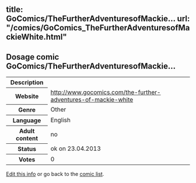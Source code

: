 title: GoComics/TheFurtherAdventuresofMackie...
url: "/comics/GoComics_TheFurtherAdventuresofMackieWhite.html"
---
Dosage comic GoComics/TheFurtherAdventuresofMackie...
-----------------------------------------

<table class="comicinfo">
<tr>
<th>Description</th><td></td>
</tr>
<tr>
<th>Website</th><td><a href="http://www.gocomics.com/the-further-adventures-of-mackie-white">http://www.gocomics.com/the-further-adventures-of-mackie-white</a></td>
</tr>
<tr>
<th>Genre</th><td>Other</td>
</tr>
<tr>
<th>Language</th><td>English</td>
</tr>
<tr>
<th>Adult content</th><td>no</td>
</tr>
<tr>
<th>Status</th><td>ok on 23.04.2013</td>
</tr>
<tr>
<th>Votes</th><td>0</div></td>
</tr>
</table>

[Edit this info](/comics/GoComics_TheFurtherAdventuresofMackieWhite_edit.html) or go back to the [comic list](../comic-index.html).
